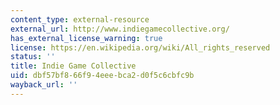 ```yaml
---
content_type: external-resource
external_url: http://www.indiegamecollective.org/
has_external_license_warning: true
license: https://en.wikipedia.org/wiki/All_rights_reserved
status: ''
title: Indie Game Collective
uid: dbf57bf8-66f9-4eee-bca2-d0f5c6cbfc9b
wayback_url: ''
---
```

